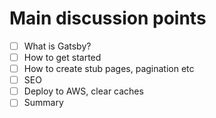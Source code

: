 # Main discussion points

- [ ] What is Gatsby?
- [ ] How to get started
- [ ] How to create stub pages, pagination etc
- [ ] SEO
- [ ] Deploy to AWS, clear caches
- [ ] Summary
